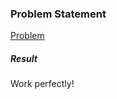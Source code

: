 <h3>Problem Statement</h3>

<a href="https://www.codingame.com/ide/12363906d44fe400ee04a3087aab6227b6df08a">Problem</a>

<h5>Result</h5>

Work perfectly!